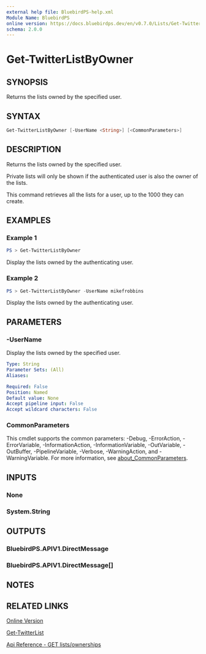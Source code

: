 ```yaml
---
external help file: BluebirdPS-help.xml
Module Name: BluebirdPS
online version: https://docs.bluebirdps.dev/en/v0.7.0/Lists/Get-TwitterListByOwner
schema: 2.0.0
---
```


# Get-TwitterListByOwner

## SYNOPSIS

Returns the lists owned by the specified user.

## SYNTAX

```powershell
Get-TwitterListByOwner [-UserName <String>] [<CommonParameters>]
```

## DESCRIPTION

Returns the lists owned by the specified user.

Private lists will only be shown if the authenticated user is also the owner of the lists.

This command retrieves all the lists for a user, up to the 1000 they can create.

## EXAMPLES

### Example 1

```powershell
PS > Get-TwitterListByOwner
```

Display the lists owned by the authenticating user.

### Example 2

```powershell
PS > Get-TwitterListByOwner -UserName mikefrobbins
```

Display the lists owned by the authenticating user.

## PARAMETERS

### -UserName

Display the lists owned by the specified user.

```yaml
Type: String
Parameter Sets: (All)
Aliases:

Required: False
Position: Named
Default value: None
Accept pipeline input: False
Accept wildcard characters: False
```

### CommonParameters

This cmdlet supports the common parameters: -Debug, -ErrorAction, -ErrorVariable, -InformationAction, -InformationVariable, -OutVariable, -OutBuffer, -PipelineVariable, -Verbose, -WarningAction, and -WarningVariable. For more information, see [about_CommonParameters](http://go.microsoft.com/fwlink/?LinkID=113216).

## INPUTS

### None

### System.String

## OUTPUTS

### BluebirdPS.APIV1.DirectMessage

### BluebirdPS.APIV1.DirectMessage[]

## NOTES

## RELATED LINKS

[Online Version](https://docs.bluebirdps.dev/en/v0.7.0/Lists/Get-TwitterListByOwner)

[Get-TwitterList](https://docs.bluebirdps.dev/en/v0.7.0/Lists/Get-TwitterList)

[Api Reference - GET lists/ownerships](https://developer.twitter.com/en/docs/twitter-api/v1/accounts-and-users/create-manage-lists/api-reference/get-lists-ownerships)
